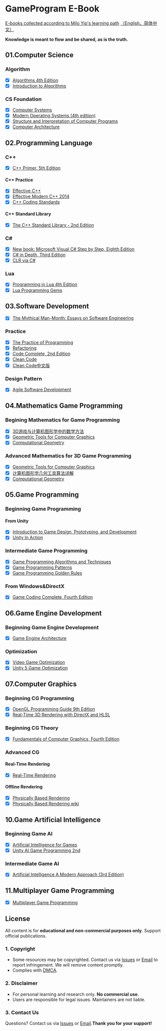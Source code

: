 # GameProgram E-Book

[E-books collected according to Milo Yip's learning path](https://github.com/miloyip/game-programmer)
[（<u>English</u>](game-programmer.png)[、<u>简体中文</u>）](game-programmer-zh-cn.png)

**Knowledge is meant to flow and be shared, as is the truth.**

## 01.Computer Science

### Algorithm

- [x] [Algorithms 4th Edition](https://github.com/kurong00/GameProgramBooks/blob/master//01.Computer%20Science/Algorithm/Algorithhms%204th%20Edition%20by%20Robert%20Sedgewick%2C%20Kevin%20Wayne.pdf)
- [x] [Introduction to Algorithms](https://github.com/kurong00/GameProgramBooks/blob/master//01.Computer%20Science/Algorithm/Introduction%20to%20Algorithms.pdf)

### CS Foundation

- [x] [Computer Systems](https://github.com/kurong00/GameProgramBooks/blob/master//01.Computer%20Science/CS%20Foundation/Computer%20Systems.pdf)
- [x] [Modern Operating Systems (4th edition)](https://github.com/kurong00/GameProgramBooks/blob/master//01.Computer%20Science/CS%20Foundation/Modern%20Operating%20Systems%20(4th%20edition).pdf)
- [x] [Structure and Interpretation of Computer Programs](https://github.com/kurong00/GameProgramBooks/blob/master//01.Computer%20Science/CS%20Foundation/Structure%20and%20Interpretation%20of%20Computer%20Programs.pdf)
- [x] [Computer Architecture](https://github.com/kurong00/GameProgramBooks/blob/master//01.Computer%20Science/CS%20Foundation/Computer%20Architecture.pdf)

## 02.Programming Language

### C++

- [x] [C++ Primer, 5th Edition](https://github.com/kurong00/GameProgramBooks/blob/master//02.Programming%20Language/C%2B%2B/C%2B%2B%20Primer%2C%205th%20Edition.pdf)

#### C++ Practice

- [x] [Effective C++](https://github.com/kurong00/GameProgramBooks/blob/master//02.Programming%20Language/C%2B%2B/C++%20Practice/Effective%20C%2B%2B.pdf)
- [x] [Effective Modern C++ 2014](https://github.com/kurong00/GameProgramBooks/blob/master//02.Programming%20Language/C%2B%2B/C++%20Practice/Effective%20Modern%20C%2B%2B%202014.pdf)
- [x] [C++ Coding Standards](https://github.com/kurong00/GameProgramBooks/blob/master//02.Programming%20Language/C%2B%2B/C++%20Practice/C%2B%2B%20Coding%20Standards.pdf)

#### C++ Standard Library

- [x] [The C++ Standard Library - 2nd Edition](https://github.com/kurong00/GameProgramBooks/blob/master//02.Programming%20Language/C%2B%2B/C++%20Standard%20Library/The%20C++%20Standard%20Library%20-%202nd%20Edition.pdf)

### C\#

- [x] [New book: Microsoft Visual C# Step by Step, Eighth Edition](https://github.com/kurong00/GameProgramBooks/blob/master/02.Programming%20Language/C%23/Microsoft%20Visual%20C%23%20Step%20by%20Step%20(Sharp)%20%5B2022%5D.pdf)
- [x] [C# in Depth, Third Edition](https://github.com/kurong00/GameProgramBooks/blob/master//02.Programming%20Language/C%23/C%23%20in%20Depth%2C%20Third%20Edition.pdf)
- [x] [CLR via C#](https://github.com/kurong00/GameProgramBooks/blob/master/02.Programming%20Language/C%23/CLR%20via%20C%23%20(.NET%204.5)%2C%204th%20Edition%202012.pdf)

### Lua

- [x] [Programming in Lua 4th Edition](https://github.com/kurong00/GameProgramBooks/blob/master//02.Programming%20Language/Lua/Programming%20in%20Lua%204th%20Edition.pdf)
- [x] [Lua Programming Gems](https://github.com/kurong00/GameProgramBooks/blob/master/02.Programming%20Language/Lua/Lua%20Programming%20Gems.pdf)

## 03.Software Development

- [x] [The Mythical Man-Month: Essays on Software Engineering](https://github.com/kurong00/GameProgramBooks/blob/master//03.Software%20Development/Brooks%201974%20The%20Mythical%20Man-Month.pdf)

### Practice

- [x] [The Practice of Programming](https://github.com/kurong00/GameProgramBooks/blob/master//03.Software%20Development/Practice/The%20Practice%20of%20Programming.pdf)
- [x] [Refactoring](https://github.com/kurong00/GameProgramBooks/blob/master//03.Software%20Development/Practice/Refactoring.pdf)
- [x] [Code Complete, 2nd Edition](https://github.com/kurong00/GameProgramBooks/blob/master//03.Software%20Development/Practice/Code%20Complete,%202nd%20Edition.pdf)
- [x] [Clean Code](https://github.com/kurong00/GameProgramBooks/blob/master//03.Software%20Development/Practice/Clean%20Code.pdf)
- [x] [Clean Code中文版](https://github.com/kurong00/GameProgramBooks/blob/master//03.Software%20Development/Practice/Clean%20Code-zh.pdf)

### Design Pattern

- [x] [Agile Software Development](https://github.com/kurong00/GameProgramBooks/blob/master//03.Software%20Development/Design%20Pattern/Agile%20Software%20Development.pdf)

## 04.Mathematics Game Programming

### Begining Mathematics for Game Programming

- [x] [3D游戏与计算机图形学中的数学方法](https://github.com/kurong00/GameProgramBooks/blob/master//04.Mathematics%20Game%20Programming/Beginning%20Mathematics%20for%20Game%20Programming/3D%E6%B8%B8%E6%88%8F%E4%B8%8E%E8%AE%A1%E7%AE%97%E6%9C%BA%E5%9B%BE%E5%BD%A2%E5%AD%A6%E4%B8%AD%E7%9A%84%E6%95%B0%E5%AD%A6%E6%96%B9%E6%B3%95.pdf)
- [x] [Geometric Tools for Computer Graphics](https://github.com/kurong00/GameProgramBooks/blob/master//04.Mathematics%20Game%20Programming/Advanced%20Mathematics%20for%20Game%20Programming/Geometric%20Tools%20for%20Computer%20Graphics.pdf)
- [x] [Computational Geometry](https://github.com/kurong00/GameProgramBooks/blob/master//04.Mathematics%20Game%20Programming/Advanced%20Mathematics%20for%20Game%20Programming/Computational%20Geometry.pdf)

### Advanced Mathematics for 3D Game Programming

- [x] [Geometric Tools for Computer Graphics](https://github.com/kurong00/GameProgramBooks/blob/master//04.Mathematics%20Game%20Programming/Advanced%20Mathematics%20for%20Game%20Programming/Geometric%20Tools%20for%20Computer%20Graphics.pdf)
- [x] [计算机图形学几何工具算法详解](https://github.com/kurong00/GameProgramBooks/blob/master/04.Mathematics%20Game%20Programming/Advanced%20Mathematics%20for%20Game%20Programming/%E8%AE%A1%E7%AE%97%E6%9C%BA%E5%9B%BE%E5%BD%A2%E5%AD%A6%E5%87%A0%E4%BD%95%E5%B7%A5%E5%85%B7%E7%AE%97%E6%B3%95%E8%AF%A6%E8%A7%A3.pdf)
- [x] [Computational Geometry](https://github.com/kurong00/GameProgramBooks/blob/master//04.Mathematics%20Game%20Programming/Advanced%20Mathematics%20for%20Game%20Programming/Computational%20Geometry.pdf)

## 05.Game Programming

### Beginning Game Programming

#### From Unity

- [x] [Introduction to Game Design, Prototyping, and Development](https://github.com/kurong00/GameProgramBooks/blob/master//05.Game%20Programming/Beginning%20Game%20Programming/From%20Unity/Introduction%20to%20Game%20Design%2C%20Prototyping%2C%20and%20Development.pdf)
- [x] [Unity In Action](https://github.com/kurong00/GameProgramBooks/blob/master//05.Game%20Programming/Beginning%20Game%20Programming/From%20Unity/Unity%20In%20Action.pdf)

### Intermediate Game Programming

- [x] [Game Programming Algorithms and Techniques](https://github.com/kurong00/GameProgramBooks/blob/master//05.Game%20Programming/Intermediate%20Game%20Programming/Game%20Programming%20Algorithms%20and%20Techniques.pdf)
- [x] [Game Programming Patterns](https://github.com/kurong00/GameProgramBooks/blob/master//05.Game%20Programming/Intermediate%20Game%20Programming/Game%20Programming%20Patterns.pdf)
- [x] [Game Programming Golden Rules](https://github.com/kurong00/GameProgramBooks/blob/master//05.Game%20Programming/Intermediate%20Game%20Programming/Game%20Programming%20Golden%20Rules.pdf)

### From Windows&DirectX

- [x] [Game Coding Complete, Fourth Edition](https://github.com/kurong00/GameProgramBooks/blob/master//05.Game%20Programming/From%20Windows&DirectX/Game%20Coding%20Complete,%20Fourth%20Edition.pdf)

## 06.Game Engine Development

### Beginning Game Engine Development

- [x] [Game Engine Architecture](https://github.com/kurong00/GameProgramBooks/blob/master//06.Game%20Engine%20Development/Game%20Engine%20Architecture.pdf)

### Optimization

- [x] [Video Game Optimization](https://github.com/kurong00/GameProgramBooks/blob/master/06.Game%20Engine%20Development/Optimization/Video%20Game%20Optimization.pdf)
- [x] [Unity 5 Game Optimization](https://github.com/kurong00/GameProgramBooks/blob/master//06.Game%20Engine%20Development/Optimization/Unity%205%20Game%20Optimization.pdf)

## 07.Computer Graphics

### Beginning CG Programming

- [x] [OpenGL Programming Guide 9th Edition](https://github.com/kurong00/GameProgramBooks/blob/master//07.Computer%20Graphics/Beginning%20CG%20Programming/OpenGL%20Programming%20Guide%209th%20Edition.pdf)
- [x] [Real-Time 3D Rendering with DirectX and HLSL](https://github.com/kurong00/GameProgramBooks/blob/master/07.Computer%20Graphics/Begin%20CG%20Theory/Real-Time%203D%20Rendering%20with%20DirectX%20and%20HLSL.epub)

### Beginning CG Theory

- [x] [Fundamentals of Computer Graphics, Fourth Edition](https://github.com/kurong00/GameProgramBooks/blob/master//07.Computer%20Graphics/Begin%20CG%20Theory/Fundamentals%20of%20Computer%20Graphics%2C%20Fourth%20Edition.pdf)

### Advanced CG

#### Real-Time Rendering

- [x] [Real-Time Rendering](https://github.com/kurong00/GameProgramBooks/blob/master//07.Computer%20Graphics/Advanced%20CG/Real-Time%20Rendering/Real%20Time%20Rendering.pdf)

#### Offline Rendering

- [x] [Physically Based Rendering](https://github.com/kurong00/GameProgramBooks/blob/master//07.Computer%20Graphics/Advanced%20CG/Offline%20Rendering/Physically%20Based%20Rendering.pdf)
- [x] [Physically Based Rendering wiki](http://www.pbr-book.org/3ed-2018/contents.html)

## 10.Game Artificial Intelligence

### Beginning Game AI

- [x] [Artificial Intelligence for Games](https://github.com/kurong00/GameProgramBooks/blob/master//10.Game%20Artificial%20Intelligence/Artificial%20Intelligence%20for%20Games.pdf)
- [x] [Unity AI Game Programming 2nd](https://github.com/kurong00/GameProgramBooks/blob/master//10.Game%20Artificial%20Intelligence/Unity%20AI%20Game%20Programming%20-%20Second%20Edition.pdf)

### Intermediate Game AI

- [x] [Artificial Intelligence A Modern Approach (3rd Edition)](https://github.com/kurong00/GameProgramBooks/blob/master//10.Game%20Artificial%20Intelligence/Artificial%20Intelligence%20A%20Modern%20Approach%20(3rd%20Edition).pdf)

## 11.Multiplayer Game Programming

- [x] [Multiplayer Game Programming](https://github.com/kurong00/GameProgramBooks/blob/master//11.Multiplayer%20Game%20Programming/Multiplayer%20Game%20Programming.pdf)



## License

All content is for **educational and non-commercial purposes only**. Support official publications.

### 1. Copyright
- Some resources may be copyrighted. Contact us via [Issues](https://github.com/kurong00/GameProgramBooks/issues) or [Email](mailto:kurong00@gmail.com) to report infringement. We will remove content promptly.
- Complies with [DMCA](https://github.com/contact/dmca).

### 2. Disclaimer
- For personal learning and research only. **No commercial use**.
- Users are responsible for legal issues. Maintainers are not liable.

### 3. Contact Us
Questions? Contact us via [Issues](https://github.com/kurong00/GameProgramBooks/issues) or [Email](mailto:kurong00@gmail.com).**Thank you for your support!**

